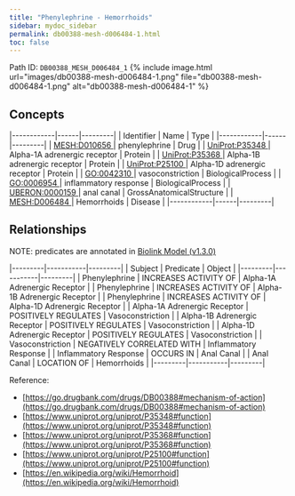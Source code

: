 ```yaml
---
title: "Phenylephrine - Hemorrhoids"
sidebar: mydoc_sidebar
permalink: db00388-mesh-d006484-1.html
toc: false 
---
```



Path ID: `DB00388_MESH_D006484_1`
{% include image.html url="images/db00388-mesh-d006484-1.png" file="db00388-mesh-d006484-1.png" alt="db00388-mesh-d006484-1" %}

## Concepts

|------------|------|---------|
| Identifier | Name | Type    |
|------------|------|---------|
| <a href="https://identifiers.org/MESH:D010656">MESH:D010656 </a> | phenylephrine | Drug |
| <a href="https://identifiers.org/UniProt:P35348">UniProt:P35348 </a> | Alpha-1A adrenergic receptor | Protein |
| <a href="https://identifiers.org/UniProt:P35368">UniProt:P35368 </a> | Alpha-1B adrenergic receptor | Protein |
| <a href="https://identifiers.org/UniProt:P25100">UniProt:P25100 </a> | Alpha-1D adrenergic receptor | Protein |
| <a href="https://identifiers.org/GO:0042310">GO:0042310 </a> | vasoconstriction | BiologicalProcess |
| <a href="https://identifiers.org/GO:0006954">GO:0006954 </a> | inflammatory response | BiologicalProcess |
| <a href="https://identifiers.org/UBERON:0000159">UBERON:0000159 </a> | anal canal | GrossAnatomicalStructure |
| <a href="https://identifiers.org/MESH:D006484">MESH:D006484 </a> | Hemorrhoids | Disease |
|------------|------|---------|

## Relationships


NOTE: predicates are annotated in <a href="https://github.com/biolink/biolink-model/releases/tag/v1.3.0">Biolink Model (v1.3.0)</a>

|---------|-----------|---------|
| Subject | Predicate | Object  |
|---------|-----------|---------|
| Phenylephrine | INCREASES ACTIVITY OF | Alpha-1A Adrenergic Receptor |
| Phenylephrine | INCREASES ACTIVITY OF | Alpha-1B Adrenergic Receptor |
| Phenylephrine | INCREASES ACTIVITY OF | Alpha-1D Adrenergic Receptor |
| Alpha-1A Adrenergic Receptor | POSITIVELY REGULATES | Vasoconstriction |
| Alpha-1B Adrenergic Receptor | POSITIVELY REGULATES | Vasoconstriction |
| Alpha-1D Adrenergic Receptor | POSITIVELY REGULATES | Vasoconstriction |
| Vasoconstriction | NEGATIVELY CORRELATED WITH | Inflammatory Response |
| Inflammatory Response | OCCURS IN | Anal Canal |
| Anal Canal | LOCATION OF | Hemorrhoids |
|---------|-----------|---------|

Reference: 
  - [https://go.drugbank.com/drugs/DB00388#mechanism-of-action](https://go.drugbank.com/drugs/DB00388#mechanism-of-action)
  - [https://www.uniprot.org/uniprot/P35348#function](https://www.uniprot.org/uniprot/P35348#function)
  - [https://www.uniprot.org/uniprot/P35368#function](https://www.uniprot.org/uniprot/P35368#function)
  - [https://www.uniprot.org/uniprot/P25100#function](https://www.uniprot.org/uniprot/P25100#function)
  - [https://en.wikipedia.org/wiki/Hemorrhoid](https://en.wikipedia.org/wiki/Hemorrhoid)
